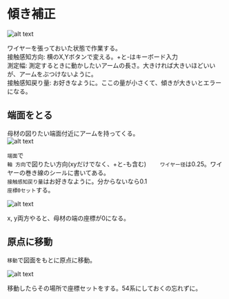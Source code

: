 # 傾き補正

![alt text](image.png)  

ワイヤーを張っておいた状態で作業する。  
接触感知方向: 横のX,Yボタンで変える。+と-はキーボード入力  
測定幅: 測定するときに動かしたいアームの長さ。大きければ大きいほどいいが、アームをぶつけないように。  
接触感知戻り量: お好きなように。ここの量が小さくて、傾きが大きいとエラーになる。  

## 端面をとる

母材の図りたい端面付近にアームを持ってくる。  
![alt text](image-1.png)  

`端面`で  
`軸 方向`で図りたい方向(xyだけでなく、+と-も含む)　　
`ワイヤー径`は0.25。ワイヤーの巻き線のシールに書いてある。  
`接触感知戻り量`はお好きなように。分からないなら0.1  
`座標0セット`する。  

![alt text](image-3.png)

x, y両方やると、母材の端の座標が0になる。  

## 原点に移動
`移動`で図面をもとに原点に移動。  

![alt text](image-2.png)

移動したらその場所で座標セットをする。54系にしておくの忘れずに。  
